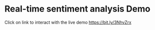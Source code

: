 # Real-time sentiment analysis Demo 
Click on link to interact with the live demo https://bit.ly/3NhvZrx
